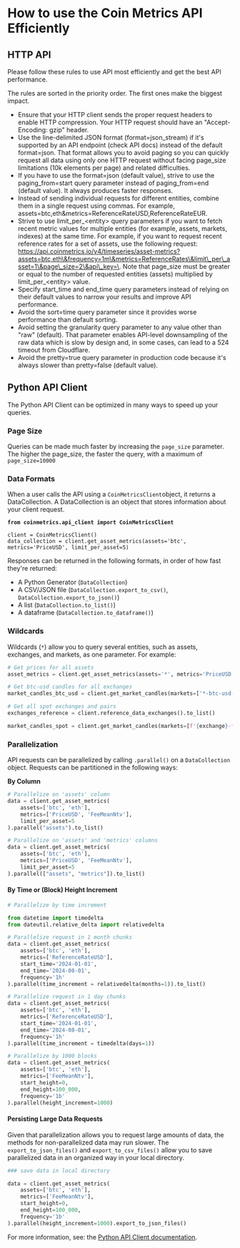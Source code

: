 # How to use the Coin Metrics API Efficiently

## HTTP API

Please follow these rules to use API most efficiently and get the best API performance.&#x20;

The rules are sorted in the priority order. The first ones make the biggest impact.

* Ensure that your HTTP client sends the proper request headers to enable HTTP compression. Your HTTP request should have an "Accept-Encoding: gzip" header.&#x20;
* Use the line-delimited JSON format (format=json\_stream) if it's supported by an API endpoint (check API docs) instead of the default format=json. That format allows you to avoid paging so you can quickly request all data using only one HTTP request without facing page\_size limitations (10k elements per page) and related difficulties.
* If you have to use the format=json (default value), strive to use the paging\_from=start query parameter instead of paging\_from=end (default value). It always produces faster responses.
* Instead of sending individual requests for different entities, combine them in a single request using commas. For example, assets=btc,eth\&metrics=ReferenceRateUSD,ReferenceRateEUR.
* Strive to use limit\_per\_\<entity> query parameters if you want to fetch recent metric values for multiple entities (for example, assets, markets, indexes) at the same time. For example, if you want to request recent reference rates for a set of assets, use the following request: https://api.coinmetrics.io/v4/timeseries/asset-metrics?assets=btc,eth\&frequency=1m\&metrics=ReferenceRates\&limit\_per\_asset=1\&page\_size=2\&api\_key=\<key>. Note that page\_size must be greater or equal to the number of requested entities (assets) multiplied by limit\_per\_\<entity> value.
* Specify start\_time and end\_time query parameters instead of relying on their default values to narrow your results and improve API performance.
* Avoid the sort=time query parameter since it provides worse performance than default sorting.
* Avoid setting the granularity query parameter to any value other than "raw" (default). That parameter enables API-level downsampling of the raw data which is slow by design and, in some cases, can lead to a 524 timeout from Cloudflare.
* Avoid the pretty=true query parameter in production code because it's always slower than pretty=false (default value).



## Python API Client

The Python API Client can be optimized in many ways to speed up your queries.

### Page Size

Queries can be made much faster by increasing the `page_size` parameter. The higher the page\_size, the faster the query, with a maximum of `page_size=10000`

### Data Formats

When a user calls the API using a `CoinMetricsClient`object, it returns a DataCollection. A DataCollection is an object that stores information about your client request.&#x20;

<pre class="language-python"><code class="lang-python"><strong>from coinmetrics.api_client import CoinMetricsClient
</strong>
client = CoinMetricsClient()
data_collection = client.get_asset_metrics(assets='btc', metrics='PriceUSD', limit_per_asset=5)
</code></pre>

Responses can be returned in the following formats, in order of how fast they're returned:

* A Python Generator (`DataCollection`)
* A CSV/JSON file (`DataCollection.export_to_csv()`, `DataCollection.export_to_json()`)&#x20;
* A list (`DataCollection.to_list()`)
* A dataframe (`DataCollection.to_dataframe()`)

### Wildcards

Wildcards (`*`) allow you to query several entities, such as assets, exchanges, and markets, as one parameter. For example:

```python
# Get prices for all assets
asset_metrics = client.get_asset_metrics(assets='*', metrics='PriceUSD', limit_per_asset=1)

# Get btc-usd candles for all exchanges
market_candles_btc_usd = client.get_market_candles(markets=['*-btc-usd-spot'], limit_per_market=10)

# Get all spot exchanges and pairs
exchanges_reference = client.reference_data_exchanges().to_list()

market_candles_spot = client.get_market_candles(markets=[f'{exchange}-*-spot' for exchange['exchange'] in exchanges_reference], limit_per_market=10)
```

### Parallelization

API requests can be parallelized by calling `.parallel()` on a `DataCollection` object. Requests can be partitioned in the following ways:

**By Column**

```python
# Parallelize on 'assets' column
data = client.get_asset_metrics(
    assets=['btc', 'eth'],
    metrics=['PriceUSD', 'FeeMeanNtv'],
    limit_per_asset=5
).parallel("assets").to_list()

# Parallelize on 'assets' and 'metrics' columns
data = client.get_asset_metrics(
    assets=['btc', 'eth'],
    metrics=['PriceUSD', 'FeeMeanNtv'],
    limit_per_asset=5
).parallel(["assets", "metrics"]).to_list()
```

#### By Time or (Block) Height Increment&#x20;

```python
# Parallelize by time increment

from datetime import timedelta
from dateutil.relative_delta import relativedelta

# Parallelize request in 1 month chunks
data = client.get_asset_metrics(
    assets=['btc', 'eth'],
    metrics=['ReferenceRateUSD'],
    start_time='2024-01-01',
    end_time='2024-08-01',
    frequency='1h'
).parallel(time_increment = relativedelta(months=1)).to_list()

# Parallelize request in 1 day chunks
data = client.get_asset_metrics(
    assets=['btc', 'eth'],
    metrics=['ReferenceRateUSD'],
    start_time='2024-01-01',
    end_time='2024-08-01',
    frequency='1h'
).parallel(time_increment = timedelta(days=1))

# Parallelize by 1000 blocks
data = client.get_asset_metrics(
    assets=['btc', 'eth'],
    metrics=['FeeMeanNtv'],
    start_height=0,
    end_height=100_000,
    frequency='1b'
).parallel(height_increment=1000)
```

#### Persisting Large Data Requests

Given that parallelization allows you to request large amounts of data, the methods for non-parallelized data may run slower. The `export_to_json_files()` and `export_to_csv_files()` allow you to save parallelized data in an organized way in your local directory.

```python
### save data in local directory

data = client.get_asset_metrics(
    assets=['btc', 'eth'],
    metrics=['FeeMeanNtv'],
    start_height=0,
    end_height=100_000,
    frequency='1b'
).parallel(height_increment=1000).export_to_json_files()
```



For more information, see: the [Python API Client documentation](https://coinmetrics.github.io/api-client-python/site/index.html#parallel-execution-for-faster-data-export).
